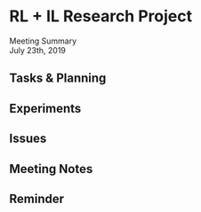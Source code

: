 # RL + IL Research Project
Meeting Summary\
July 23th, 2019


## Tasks & Planning


## Experiments


## Issues

   
## Meeting Notes


## Reminder